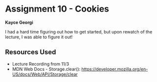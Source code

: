 # Assignment 10 - Cookies

**Kayce Georgi**

I had a hard time figuring out how to get started, but upon rewatch of the lecture, I was able to figure it out!

## Resources Used
* Lecture Recording from 11/3
* MDN Web Docs - Storage.clear(): https://developer.mozilla.org/en-US/docs/Web/API/Storage/clear